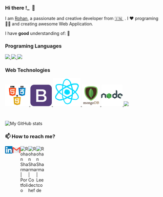 ### Hi there !\_&nbsp; 👋

I am [Rohan](https://rohansharma06.github.io/rohanportfolio/), a passionate and creative developer from [🇮🇳 ](https://en.wikipedia.org/wiki/India)&nbsp;. I ❤️ programing 👨‍💻 and creating awesome Web Application.

I have **good** understanding of: 🎯

### Programing Languages

<p float="left">
  <a href="https://en.wikipedia.org/wiki/C_(programming_language)" >
    <img src="https://gifimage.net/wp-content/uploads/2017/10/c-gif-7.gif"  height="90" />
  </a>
  <a href="https://en.wikipedia.org/wiki/C%2B%2B" >
    <img src="https://2.bp.blogspot.com/-z3HC6lmULWs/VY04-cq47kI/AAAAAAAAAwQ/WH7RVNF_ZcA/s1600/f0ff536eb8244be3a825803e6f04f499.gif"  height="90" />
  </a>
  <a href="https://go.java/?intcmp=gojava-banner-java-com" >
    <img src="https://www.logigroup.ma/images/modules/technologies/dev/developpement_java_maroc.gif"  height="70" />
  </a>
 </p>
  
  ### Web Technologies
  
  <p float="left" >
      <a href="https://www.w3.org/wiki/The_web_standards_model_-_HTML_CSS_and_JavaScript" >
        <img src="https://github.com/rohansharma06/rohansharma06/blob/master/images/hcj.png?raw=true" height="70" />
      </a>
    <a href="https://getbootstrap.com/" >
      <img src="https://github.com/rohansharma06/rohansharma06/blob/master/images/bootstrap.png?raw=true"  height="70" />
    </a>
    <a href="https://reactjs.org/" >
      <img src="https://github.com/rohansharma06/rohansharma06/blob/master/images/react.gif?raw=true"  height="92"  />
    </a>
    <a href="https://www.mongodb.com/" >
      <img src="https://github.com/rohansharma06/rohansharma06/blob/master/images/mongo.gif?raw=true"  height="70"  />
    </a>
    <a href="https://nodejs.org/en/" >
      <img src="https://raw.githubusercontent.com/rohansharma06/rohansharma06/master/images/node.webp"  height="70"  />
    </a>
    <a href="http://www.passportjs.org/" >
      <img src="https://miro.medium.com/max/400/1*YI1tt4kGzvea-v4dAhZ90w.png"  height="70"  />
    </a>
  </p>

</br>

![My GitHub stats](https://github-readme-stats.vercel.app/api?username=rohansharma06&show_icons=true&hide_border=true)

### 📫 How to reach me?

<a href="https://www.linkedin.com/in/rohan-sharmaa/">
  <img
    align="left"
    alt="Rohan Sharma | Linkedin"
    width="24px"
    src="https://github.com/rohansharma06/rohansharma06/blob/master/images/Linkedin.svg"
  />
</a>

<a href="mailto:rohansharma251998@gmail.com">
  <img
    align="left"
    alt="Rohan Sharma | Gmail"
    width="26px"
    src="https://github.com/rohansharma06/rohansharma06/blob/master/images/Gmail.svg"
  />
</a>

<a href="https://rohansharma06.github.io/rohanportfolio/">
  <img
    align="left"
    alt="Rohan Sharma | Portfolio"
    width="26px"
    src="https://img.pngio.com/globe-internet-browser-web-website-global-svg-png-icon-free-web-browser-icon-png-980_980.png"
  />
</a>

<a href="https://www.codechef.com/users/sharma_rohan">
  <img
    align="left"
    alt="Rohan Sharma | Codechef"
    width="26px"
    src="https://janasabuj.github.io/cp-timeline-sabuj-jana/assets/img/cc.png"
  />
</a>

<a href="https://leetcode.com/sharma_rohan/">
  <img
    align="left"
    alt="Rohan Sharma | Leetcode"
    width="26px"
    src="https://repository-images.githubusercontent.com/135522239/b61abe80-7bd4-11e9-8db4-03c18a436041"
  />
</a>
